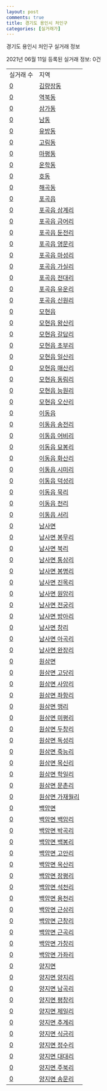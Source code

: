 ```yaml
---
layout: post
comments: true
title: 경기도 용인시 처인구
categories: [실거래가]
---
```


경기도 용인시 처인구 실거래 정보

2021년 06월 11일 등록된 실거래 정보: 0건


<table>
  <tr>
    <td>실거래 수</td>
    <td>지역</td>
  </tr>

  
  <tr>
    <td><a href="4146110100.html">0</a></td>
    <td><a href="4146110100.html">김량장동</a></td>
  </tr>
    

  <tr>
    <td><a href="4146110200.html">0</a></td>
    <td><a href="4146110200.html">역북동</a></td>
  </tr>
    

  <tr>
    <td><a href="4146110300.html">0</a></td>
    <td><a href="4146110300.html">삼가동</a></td>
  </tr>
    

  <tr>
    <td><a href="4146110400.html">0</a></td>
    <td><a href="4146110400.html">남동</a></td>
  </tr>
    

  <tr>
    <td><a href="4146110500.html">0</a></td>
    <td><a href="4146110500.html">유방동</a></td>
  </tr>
    

  <tr>
    <td><a href="4146110600.html">0</a></td>
    <td><a href="4146110600.html">고림동</a></td>
  </tr>
    

  <tr>
    <td><a href="4146110700.html">0</a></td>
    <td><a href="4146110700.html">마평동</a></td>
  </tr>
    

  <tr>
    <td><a href="4146110800.html">0</a></td>
    <td><a href="4146110800.html">운학동</a></td>
  </tr>
    

  <tr>
    <td><a href="4146110900.html">0</a></td>
    <td><a href="4146110900.html">호동</a></td>
  </tr>
    

  <tr>
    <td><a href="4146111000.html">0</a></td>
    <td><a href="4146111000.html">해곡동</a></td>
  </tr>
    

  <tr>
    <td><a href="4146125000.html">0</a></td>
    <td><a href="4146125000.html">포곡읍</a></td>
  </tr>
    

  <tr>
    <td><a href="4146125021.html">0</a></td>
    <td><a href="4146125021.html">포곡읍 삼계리</a></td>
  </tr>
    

  <tr>
    <td><a href="4146125022.html">0</a></td>
    <td><a href="4146125022.html">포곡읍 금어리</a></td>
  </tr>
    

  <tr>
    <td><a href="4146125023.html">0</a></td>
    <td><a href="4146125023.html">포곡읍 둔전리</a></td>
  </tr>
    

  <tr>
    <td><a href="4146125024.html">0</a></td>
    <td><a href="4146125024.html">포곡읍 영문리</a></td>
  </tr>
    

  <tr>
    <td><a href="4146125025.html">0</a></td>
    <td><a href="4146125025.html">포곡읍 마성리</a></td>
  </tr>
    

  <tr>
    <td><a href="4146125026.html">0</a></td>
    <td><a href="4146125026.html">포곡읍 가실리</a></td>
  </tr>
    

  <tr>
    <td><a href="4146125027.html">0</a></td>
    <td><a href="4146125027.html">포곡읍 전대리</a></td>
  </tr>
    

  <tr>
    <td><a href="4146125028.html">0</a></td>
    <td><a href="4146125028.html">포곡읍 유운리</a></td>
  </tr>
    

  <tr>
    <td><a href="4146125029.html">0</a></td>
    <td><a href="4146125029.html">포곡읍 신원리</a></td>
  </tr>
    

  <tr>
    <td><a href="4146125300.html">0</a></td>
    <td><a href="4146125300.html">모현읍</a></td>
  </tr>
    

  <tr>
    <td><a href="4146125321.html">0</a></td>
    <td><a href="4146125321.html">모현읍 왕산리</a></td>
  </tr>
    

  <tr>
    <td><a href="4146125322.html">0</a></td>
    <td><a href="4146125322.html">모현읍 갈담리</a></td>
  </tr>
    

  <tr>
    <td><a href="4146125323.html">0</a></td>
    <td><a href="4146125323.html">모현읍 초부리</a></td>
  </tr>
    

  <tr>
    <td><a href="4146125324.html">0</a></td>
    <td><a href="4146125324.html">모현읍 일산리</a></td>
  </tr>
    

  <tr>
    <td><a href="4146125325.html">0</a></td>
    <td><a href="4146125325.html">모현읍 매산리</a></td>
  </tr>
    

  <tr>
    <td><a href="4146125326.html">0</a></td>
    <td><a href="4146125326.html">모현읍 동림리</a></td>
  </tr>
    

  <tr>
    <td><a href="4146125327.html">0</a></td>
    <td><a href="4146125327.html">모현읍 능원리</a></td>
  </tr>
    

  <tr>
    <td><a href="4146125328.html">0</a></td>
    <td><a href="4146125328.html">모현읍 오산리</a></td>
  </tr>
    

  <tr>
    <td><a href="4146125600.html">0</a></td>
    <td><a href="4146125600.html">이동읍</a></td>
  </tr>
    

  <tr>
    <td><a href="4146125621.html">0</a></td>
    <td><a href="4146125621.html">이동읍 송전리</a></td>
  </tr>
    

  <tr>
    <td><a href="4146125622.html">0</a></td>
    <td><a href="4146125622.html">이동읍 어비리</a></td>
  </tr>
    

  <tr>
    <td><a href="4146125623.html">0</a></td>
    <td><a href="4146125623.html">이동읍 묘봉리</a></td>
  </tr>
    

  <tr>
    <td><a href="4146125624.html">0</a></td>
    <td><a href="4146125624.html">이동읍 화산리</a></td>
  </tr>
    

  <tr>
    <td><a href="4146125625.html">0</a></td>
    <td><a href="4146125625.html">이동읍 시미리</a></td>
  </tr>
    

  <tr>
    <td><a href="4146125626.html">0</a></td>
    <td><a href="4146125626.html">이동읍 덕성리</a></td>
  </tr>
    

  <tr>
    <td><a href="4146125627.html">0</a></td>
    <td><a href="4146125627.html">이동읍 묵리</a></td>
  </tr>
    

  <tr>
    <td><a href="4146125628.html">0</a></td>
    <td><a href="4146125628.html">이동읍 천리</a></td>
  </tr>
    

  <tr>
    <td><a href="4146125629.html">0</a></td>
    <td><a href="4146125629.html">이동읍 서리</a></td>
  </tr>
    

  <tr>
    <td><a href="4146132000.html">0</a></td>
    <td><a href="4146132000.html">남사면</a></td>
  </tr>
    

  <tr>
    <td><a href="4146132021.html">0</a></td>
    <td><a href="4146132021.html">남사면 봉무리</a></td>
  </tr>
    

  <tr>
    <td><a href="4146132022.html">0</a></td>
    <td><a href="4146132022.html">남사면 북리</a></td>
  </tr>
    

  <tr>
    <td><a href="4146132023.html">0</a></td>
    <td><a href="4146132023.html">남사면 통삼리</a></td>
  </tr>
    

  <tr>
    <td><a href="4146132024.html">0</a></td>
    <td><a href="4146132024.html">남사면 봉명리</a></td>
  </tr>
    

  <tr>
    <td><a href="4146132025.html">0</a></td>
    <td><a href="4146132025.html">남사면 진목리</a></td>
  </tr>
    

  <tr>
    <td><a href="4146132026.html">0</a></td>
    <td><a href="4146132026.html">남사면 원암리</a></td>
  </tr>
    

  <tr>
    <td><a href="4146132027.html">0</a></td>
    <td><a href="4146132027.html">남사면 전궁리</a></td>
  </tr>
    

  <tr>
    <td><a href="4146132028.html">0</a></td>
    <td><a href="4146132028.html">남사면 방아리</a></td>
  </tr>
    

  <tr>
    <td><a href="4146132029.html">0</a></td>
    <td><a href="4146132029.html">남사면 창리</a></td>
  </tr>
    

  <tr>
    <td><a href="4146132030.html">0</a></td>
    <td><a href="4146132030.html">남사면 아곡리</a></td>
  </tr>
    

  <tr>
    <td><a href="4146132031.html">0</a></td>
    <td><a href="4146132031.html">남사면 완장리</a></td>
  </tr>
    

  <tr>
    <td><a href="4146134000.html">0</a></td>
    <td><a href="4146134000.html">원삼면</a></td>
  </tr>
    

  <tr>
    <td><a href="4146134021.html">0</a></td>
    <td><a href="4146134021.html">원삼면 고당리</a></td>
  </tr>
    

  <tr>
    <td><a href="4146134022.html">0</a></td>
    <td><a href="4146134022.html">원삼면 사암리</a></td>
  </tr>
    

  <tr>
    <td><a href="4146134023.html">0</a></td>
    <td><a href="4146134023.html">원삼면 좌항리</a></td>
  </tr>
    

  <tr>
    <td><a href="4146134024.html">0</a></td>
    <td><a href="4146134024.html">원삼면 맹리</a></td>
  </tr>
    

  <tr>
    <td><a href="4146134025.html">0</a></td>
    <td><a href="4146134025.html">원삼면 미평리</a></td>
  </tr>
    

  <tr>
    <td><a href="4146134026.html">0</a></td>
    <td><a href="4146134026.html">원삼면 두창리</a></td>
  </tr>
    

  <tr>
    <td><a href="4146134027.html">0</a></td>
    <td><a href="4146134027.html">원삼면 독성리</a></td>
  </tr>
    

  <tr>
    <td><a href="4146134028.html">0</a></td>
    <td><a href="4146134028.html">원삼면 죽능리</a></td>
  </tr>
    

  <tr>
    <td><a href="4146134029.html">0</a></td>
    <td><a href="4146134029.html">원삼면 목신리</a></td>
  </tr>
    

  <tr>
    <td><a href="4146134030.html">0</a></td>
    <td><a href="4146134030.html">원삼면 학일리</a></td>
  </tr>
    

  <tr>
    <td><a href="4146134031.html">0</a></td>
    <td><a href="4146134031.html">원삼면 문촌리</a></td>
  </tr>
    

  <tr>
    <td><a href="4146134032.html">0</a></td>
    <td><a href="4146134032.html">원삼면 가재월리</a></td>
  </tr>
    

  <tr>
    <td><a href="4146135000.html">0</a></td>
    <td><a href="4146135000.html">백암면</a></td>
  </tr>
    

  <tr>
    <td><a href="4146135021.html">0</a></td>
    <td><a href="4146135021.html">백암면 백암리</a></td>
  </tr>
    

  <tr>
    <td><a href="4146135022.html">0</a></td>
    <td><a href="4146135022.html">백암면 박곡리</a></td>
  </tr>
    

  <tr>
    <td><a href="4146135023.html">0</a></td>
    <td><a href="4146135023.html">백암면 백봉리</a></td>
  </tr>
    

  <tr>
    <td><a href="4146135024.html">0</a></td>
    <td><a href="4146135024.html">백암면 고안리</a></td>
  </tr>
    

  <tr>
    <td><a href="4146135025.html">0</a></td>
    <td><a href="4146135025.html">백암면 옥산리</a></td>
  </tr>
    

  <tr>
    <td><a href="4146135026.html">0</a></td>
    <td><a href="4146135026.html">백암면 장평리</a></td>
  </tr>
    

  <tr>
    <td><a href="4146135027.html">0</a></td>
    <td><a href="4146135027.html">백암면 석천리</a></td>
  </tr>
    

  <tr>
    <td><a href="4146135028.html">0</a></td>
    <td><a href="4146135028.html">백암면 용천리</a></td>
  </tr>
    

  <tr>
    <td><a href="4146135029.html">0</a></td>
    <td><a href="4146135029.html">백암면 근삼리</a></td>
  </tr>
    

  <tr>
    <td><a href="4146135030.html">0</a></td>
    <td><a href="4146135030.html">백암면 근창리</a></td>
  </tr>
    

  <tr>
    <td><a href="4146135031.html">0</a></td>
    <td><a href="4146135031.html">백암면 근곡리</a></td>
  </tr>
    

  <tr>
    <td><a href="4146135032.html">0</a></td>
    <td><a href="4146135032.html">백암면 가창리</a></td>
  </tr>
    

  <tr>
    <td><a href="4146135033.html">0</a></td>
    <td><a href="4146135033.html">백암면 가좌리</a></td>
  </tr>
    

  <tr>
    <td><a href="4146136000.html">0</a></td>
    <td><a href="4146136000.html">양지면</a></td>
  </tr>
    

  <tr>
    <td><a href="4146136021.html">0</a></td>
    <td><a href="4146136021.html">양지면 양지리</a></td>
  </tr>
    

  <tr>
    <td><a href="4146136022.html">0</a></td>
    <td><a href="4146136022.html">양지면 남곡리</a></td>
  </tr>
    

  <tr>
    <td><a href="4146136023.html">0</a></td>
    <td><a href="4146136023.html">양지면 평창리</a></td>
  </tr>
    

  <tr>
    <td><a href="4146136024.html">0</a></td>
    <td><a href="4146136024.html">양지면 제일리</a></td>
  </tr>
    

  <tr>
    <td><a href="4146136025.html">0</a></td>
    <td><a href="4146136025.html">양지면 추계리</a></td>
  </tr>
    

  <tr>
    <td><a href="4146136026.html">0</a></td>
    <td><a href="4146136026.html">양지면 식금리</a></td>
  </tr>
    

  <tr>
    <td><a href="4146136027.html">0</a></td>
    <td><a href="4146136027.html">양지면 정수리</a></td>
  </tr>
    

  <tr>
    <td><a href="4146136028.html">0</a></td>
    <td><a href="4146136028.html">양지면 대대리</a></td>
  </tr>
    

  <tr>
    <td><a href="4146136029.html">0</a></td>
    <td><a href="4146136029.html">양지면 주북리</a></td>
  </tr>
    

  <tr>
    <td><a href="4146136030.html">0</a></td>
    <td><a href="4146136030.html">양지면 송문리</a></td>
  </tr>
    


</table>
    